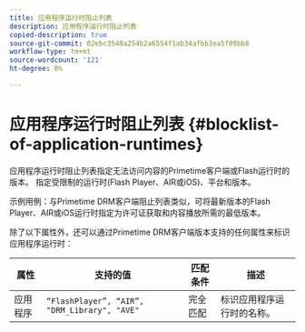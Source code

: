 ```yaml
---
title: 应用程序运行时阻止列表
description: 应用程序运行时阻止列表
copied-description: true
source-git-commit: 02ebc3548a254b2a6554f1ab34afbb3ea5f09bb8
workflow-type: tm+mt
source-wordcount: '121'
ht-degree: 0%

---
```


# 应用程序运行时阻止列表 {#blocklist-of-application-runtimes}

应用程序运行时阻止列表指定无法访问内容的Primetime客户端或Flash运行时的版本。 指定受限制的运行时(Flash Player、AIR或iOS)、平台和版本。

示例用例：与Primetime DRM客户端阻止列表类似，可将最新版本的Flash Player、AIR或iOS运行时指定为许可证获取和内容播放所需的最低版本。

除了以下属性外，还可以通过Primetime DRM客户端版本支持的任何属性来标识应用程序运行时：

| **属性** | **支持的值** | **匹配条件** | **描述** |
|---|---|---|---|
| 应用程序 | `“FlashPlayer”, “AIR”, "DRM_Library", "AVE"` | 完全匹配 | 标识应用程序运行时的名称。 |
